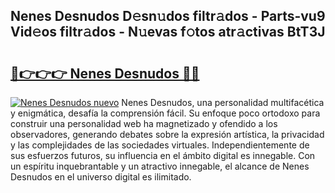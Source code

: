 ## Nenes Desnudos D𝚎sn𝚞dos filtr𝚊dos - Parts-vu9 Vid𝚎os filtr𝚊dos - N𝚞evas f𝚘tos atr𝚊ctivas BtT3J

# <h2><a href="http://mbd2qsg.tromn.icu/?c=Nenes+Desnudos">🔗👉👉👉 Nenes Desnudos 🔗🔗</a></h2>

[![Nenes Desnudos nuevo](https://i.imgur.com/pEAQMta.gif)](http://mbd2qsg.tromn.icu/?c=Nenes+Desnudos)
Nenes Desnudos, una personalidad multifacética y enigmática, desafía la comprensión fácil. Su enfoque poco ortodoxo para construir una personalidad web ha magnetizado y ofendido a los observadores, generando debates sobre la expresión artística, la privacidad y las complejidades de las sociedades virtuales. Independientemente de sus esfuerzos futuros, su influencia en el ámbito digital es innegable. Con un espíritu inquebrantable y un atractivo innegable, el alcance de Nenes Desnudos en el universo digital es ilimitado.
